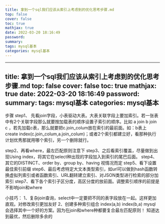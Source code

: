 ```yaml
---
title: 拿到一个sql我们应该从索引上考虑到的优化思考步骤.md
top: false
cover: false
toc: true
mathjax: true
date: 2022-03-20 18:16:49
password:
summary:
tags: mysql基本
categories: mysql基本
---
```

---
title: 拿到一个sql我们应该从索引上考虑到的优化思考步骤.md
top: false
cover: false
toc: true
mathjax: true
date: 2022-03-20 18:16:49
password:
summary:
tags: mysql基本
categories: mysql基本
---
步骤
step1、 先看join字段，小表驱动大表。大表关联字段上要加索引。若一张表中有2个关联字段那么就要按加载表的顺序设置子索引的顺序。比如 a join b join c ，若先加载c表，那么就要把c.join_colum放在索引的最前面。如：b表上 create index(c.join_colum,a.join_colum)；或者2个索引都建立好，看那种执行计划优秀那就用哪个索引，另一个删除就行。

step2、再看where，最左匹配原则注意下
step3、之后看索引覆盖，尽量做到出现Using index，将其它在select种出现的字段加入到索引的尾巴后面。
step4、其它的DISTINCT、order by、group  by、having 视情况而定
step5、看下设置最佳索引前缀
step6、最后考虑特定大文本类型索引，如url可以做到hash函数转换虚拟列索引或者函数索引、URL翻转建立索引、对JSON类型进行检索的部分加索引
step7、看下各个索引子区分度，高区分度的放前面。调整索引顺序的前提是不影响join和where

小技巧：
1、复杂join查询，select中一定要把不同的表字段放在一起。这样更加直观。对修改索引更加友好
2、创建多种索引组合 index(a,b) index(b,a) mysql会选择其中一个好的方案。因为在join和where种都要复合最左匹配原则！
知道达到最优，然后删除多余的
